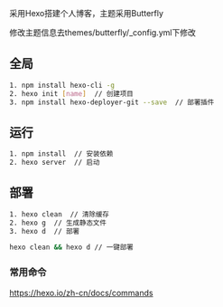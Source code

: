 采用Hexo搭建个人博客，主题采用Butterfly

修改主题信息去themes/butterfly/_config.yml下修改

## 全局
``` bash
1. npm install hexo-cli -g
2. hexo init [name]  // 创建项目
3. npm install hexo-deployer-git --save  // 部署插件
```

## 运行
``` bash
1. npm install  // 安装依赖
2. hexo server  // 启动
```
## 部署 
``` bash
1. hexo clean  // 清除缓存
2. hexo g  // 生成静态文件
3. hexo d  // 部署

hexo clean && hexo d // 一键部署
```
### 常用命令
https://hexo.io/zh-cn/docs/commands
